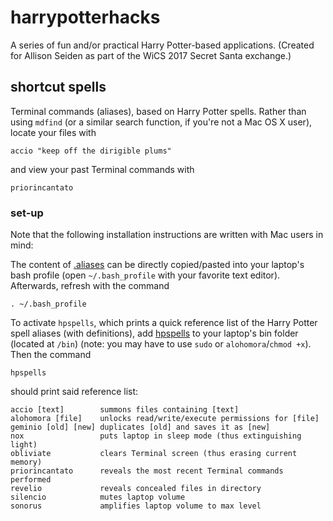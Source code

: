 # harrypotterhacks
A series of fun and/or practical Harry Potter-based applications. (Created for Allison Seiden as part of the WiCS 2017 Secret Santa exchange.)

## shortcut spells
Terminal commands (aliases), based on Harry Potter spells. Rather than using `mdfind` (or a similar search function, if you're not a Mac OS X user), locate your files with
```
accio "keep off the dirigible plums"
```
and view your past Terminal commands with
```
priorincantato
```
### set-up
Note that the following installation instructions are written with Mac users in mind:

The content of [.aliases](shortcut-spells/.aliases) can be directly copied/pasted into your laptop's bash profile (open `~/.bash_profile` with your favorite text editor). Afterwards, refresh with the command
```
. ~/.bash_profile
```
To activate `hpspells`, which prints a quick reference list of the Harry Potter spell aliases (with definitions), add [hpspells](shortcut-spells/hpspells) to your laptop's bin folder (located at `/bin`) (note: you may have to use `sudo` or `alohomora`/`chmod +x`). Then the command
```
hpspells
```
should print said reference list:
```
accio [text]		summons files containing [text]
alohomora [file]	unlocks read/write/execute permissions for [file]
geminio [old] [new]	duplicates [old] and saves it as [new]
nox					puts laptop in sleep mode (thus extinguishing light)
obliviate			clears Terminal screen (thus erasing current memory)
priorincantato		reveals the most recent Terminal commands performed
revelio				reveals concealed files in directory
silencio			mutes laptop volume
sonorus				amplifies laptop volume to max level
```